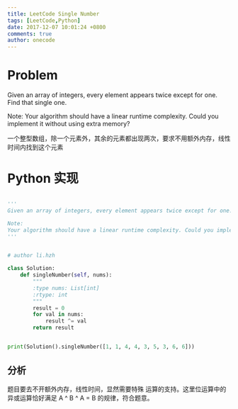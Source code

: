 ```yaml
---
title: LeetCode Single Number
tags: [LeetCode,Python]
date: 2017-12-07 10:01:24 +0800
comments: true
author: onecode
---
```

# Problem

Given an array of integers, every element appears twice except for one. Find that single one.

Note:
Your algorithm should have a linear runtime complexity. Could you implement it without using extra memory?

一个整型数组，除一个元素外，其余的元素都出现两次，要求不用额外内存，线性时间内找到这个元素

<!--break-->

# Python 实现

``` python

'''
Given an array of integers, every element appears twice except for one. Find that single one.

Note:
Your algorithm should have a linear runtime complexity. Could you implement it without using extra memory?
'''


# author li.hzh

class Solution:
    def singleNumber(self, nums):
        """
        :type nums: List[int]
        :rtype: int
        """
        result = 0
        for val in nums:
            result ^= val
        return result


print(Solution().singleNumber([1, 1, 4, 4, 3, 5, 3, 6, 6]))


```

## 分析

题目要去不开额外内存，线性时间，显然需要特殊 运算的支持。这里位运算中的异或运算恰好满足 A ^ B ^ A = B 的规律，符合题意。